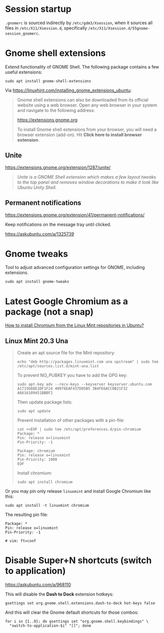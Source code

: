 # Session startup

`.gnomerc` is sourced indirectly by `/etc/gdm3/Xsession`, when it sources all
files in `/etc/X11/Xsession.d`, specifically
`/etc/X11/Xsession.d/55gnome-session_gnomerc`.

# Gnome shell extensions

Extend functionality of GNOME Shell. The following package contains a few useful
extensions:

~~~
sudo apt install gnome-shell-extensions
~~~

Via <https://linuxhint.com/installing_gnome_extensions_ubuntu>:

> Gnome shell extensions can also be downloaded from its official website using a
> web browser. Open any web browser in your system and navigate to the following
> address:
>
> <https://extensions.gnome.org>
>
> To install Gnome shell extensions from your browser, you will need a browser
> extension (add-on). Hit **Click here to install browser extension**.

## Unite

<https://extensions.gnome.org/extension/1287/unite/>

> *Unite is a GNOME Shell extension which makes a few layout tweaks to the top*
> *panel and removes window decorations to make it look like Ubuntu Unity Shell.*

## Permanent notifications

<https://extensions.gnome.org/extension/41/permanent-notifications/>

Keep notifications on the message tray until clicked.

<https://askubuntu.com/a/1325739>

# Gnome tweaks

Tool to adjust advanced configuration settings for GNOME, including extensions.

~~~
sudo apt install gnome-tweaks
~~~

# Latest Google Chromium as a package (not a snap)

[How to install Chromium from the Linux Mint repositories in Ubuntu?](https://askubuntu.com/a/1386740)

## Linux Mint 20.3 Una

> Create an apt source file for the Mint repository:
>
> ~~~
> echo "deb http://packages.linuxmint.com una upstream" | sudo tee /etc/apt/sources.list.d/mint-una.list
> ~~~
>
> To prevent NO\_PUBKEY you have to add the GPG key:
>
> ~~~
> sudo apt-key adv --recv-keys --keyserver keyserver.ubuntu.com A1715D88E1DF1F24 40976EAF437D05B5 3B4FE6ACC0B21F32 A6616109451BBBF2
> ~~~
>
> Then update package lists:
>
> ~~~
> sudo apt update
> ~~~
>
> Prevent installation of other packages with a pin-file:
>
> ~~~
> cat <<EOF | sudo tee /etc/apt/preferences.d/pin-chromium
> Package: *
> Pin: release o=linuxmint
> Pin-Priority: -1
>
> Package: chromium
> Pin: release o=linuxmint
> Pin-Priority: 1000
> EOF
> ~~~
>
> Install chromium:
>
> ~~~
> sudo apt install chromium
> ~~~

Or you may pin only release `linuxmint` and install Google Chromium like this:

~~~
sudo apt install -t linuxmint chromium
~~~

The resulting pin file:

```
Package: *
Pin: release o=linuxmint
Pin-Priority: -1

# vim: ft=conf
```

# Disable Super+N shortcuts (switch to application)

<https://askubuntu.com/a/968110>

This will disable the **Dash to Dock** extension hotkeys:

```
gsettings set org.gnome.shell.extensions.dash-to-dock hot-keys false
```

And this will clear the Gnome default shortcuts for those combos:

```
for i in {1..9}; do gsettings set "org.gnome.shell.keybindings" \
  "switch-to-application-$i" "[]"; done
```
